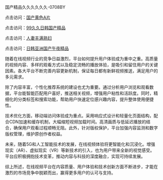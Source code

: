 国产精品久久久久久久-0708BY

点击访问：<a href="https://heiliaoow5kzm.pages.dev">国产黄色A片</a>

点击访问：<a href="https://heiliaoxwd5i8.pages.dev">99久久日韩国产精品</a>

点击访问：<a href="https://heiliaoga6s9v.pages.dev">人妻丰满熟妇</a>

点击访问：<a href="https://heiliaowt0d7p.pages.dev">日韩亚洲国产午夜精品</a>


随着在线视频行业的竞争日益激烈，平台如何提升用户体验成为重中之重。高质量的视频内容、多样的观看方式以及稳定流畅的播放体验，是吸引和留住用户的关键因素。各大平台不断完善内容更新机制，保证每日都有新鲜视频推送，满足用户的多元需求。

除了内容丰富，个性化推荐系统的建设也尤为重要。通过分析用户浏览和观看数据，平台能智能匹配用户喜好，推送相关视频，增强用户粘性和活跃度。同时，精细化的分类标签和搜索功能，帮助用户快速定位感兴趣内容，提升整体使用便捷性。

技术优化方面，移动端访问体验成为重点。采用响应式设计和轻量化页面结构，配合CDN加速和缓存机制，大幅缩短视频加载时间。高清画质与低延迟播放的结合，确保用户观看过程顺畅无阻。此外，针对版权保护，平台加强内容监测和数字版权管理，维护原创作者权益。

未来，随着5G和人工智能技术的发展，在线视频体验将更智能化和沉浸化。增强现实（AR）、虚拟现实（VR）等新技术的引入，也为用户带来全新的视觉感受。平台应积极拥抱技术变革，推动内容与科技的深度融合，实现可持续发展。

综上所述，在线视频平台在内容质量、用户体验和技术创新方面不断进步，才能在激烈的市场竞争中脱颖而出，赢得更多用户的认可与支持。


<span style="display:none;">[Canonical link]( https://github.com/sasds5664615/439182 ）</span>

